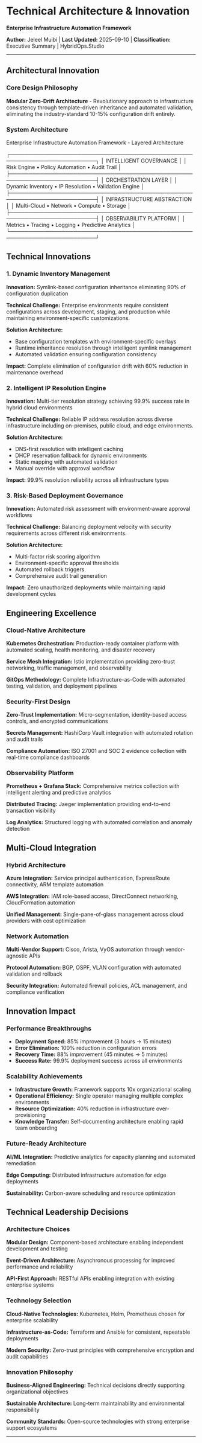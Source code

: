 # Technical Architecture & Innovation

**Enterprise Infrastructure Automation Framework**

**Author:** Jeleel Muibi | **Last Updated:** 2025-09-10 | **Classification:** Executive Summary | HybridOps.Studio

---

## Architectural Innovation

### Core Design Philosophy

**Modular Zero-Drift Architecture** - Revolutionary approach to infrastructure consistency through template-driven inheritance and automated validation, eliminating the industry-standard 10-15% configuration drift entirely.

### System Architecture

Enterprise Infrastructure Automation Framework - Layered Architecture


┌─────────────────────────────────────────────────────────────────────────┐
│                         INTELLIGENT GOVERNANCE                          │
│              Risk Engine • Policy Automation • Audit Trail             │
├─────────────────────────────────────────────────────────────────────────┤
│                        ORCHESTRATION LAYER                             │
│         Dynamic Inventory • IP Resolution • Validation Engine           │
├─────────────────────────────────────────────────────────────────────────┤
│                      INFRASTRUCTURE ABSTRACTION                        │
│            Multi-Cloud • Network • Compute • Storage                   │
├─────────────────────────────────────────────────────────────────────────┤
│                       OBSERVABILITY PLATFORM                           │
│           Metrics • Tracing • Logging • Predictive Analytics           │
└─────────────────────────────────────────────────────────────────────────┘



## Technical Innovations

### 1. Dynamic Inventory Management
**Innovation:** Symlink-based configuration inheritance eliminating 90% of configuration duplication

**Technical Challenge:** Enterprise environments require consistent configurations across development, staging, and production while maintaining environment-specific customizations.

**Solution Architecture:**
- Base configuration templates with environment-specific overlays
- Runtime inheritance resolution through intelligent symlink management
- Automated validation ensuring configuration consistency

**Impact:** Complete elimination of configuration drift with 60% reduction in maintenance overhead

### 2. Intelligent IP Resolution Engine
**Innovation:** Multi-tier resolution strategy achieving 99.9% success rate in hybrid cloud environments

**Technical Challenge:** Reliable IP address resolution across diverse infrastructure including on-premises, public cloud, and edge environments.

**Solution Architecture:**
- DNS-first resolution with intelligent caching
- DHCP reservation fallback for dynamic environments
- Static mapping with automated validation
- Manual override with approval workflow

**Impact:** 99.9% resolution reliability across all infrastructure types

### 3. Risk-Based Deployment Governance
**Innovation:** Automated risk assessment with environment-aware approval workflows

**Technical Challenge:** Balancing deployment velocity with security requirements across different risk environments.

**Solution Architecture:**
- Multi-factor risk scoring algorithm
- Environment-specific approval thresholds
- Automated rollback triggers
- Comprehensive audit trail generation

**Impact:** Zero unauthorized deployments while maintaining rapid development cycles

## Engineering Excellence

### Cloud-Native Architecture
**Kubernetes Orchestration:** Production-ready container platform with automated scaling, health monitoring, and disaster recovery

**Service Mesh Integration:** Istio implementation providing zero-trust networking, traffic management, and observability

**GitOps Methodology:** Complete Infrastructure-as-Code with automated testing, validation, and deployment pipelines

### Security-First Design
**Zero-Trust Implementation:** Micro-segmentation, identity-based access controls, and encrypted communications

**Secrets Management:** HashiCorp Vault integration with automated rotation and audit trails

**Compliance Automation:** ISO 27001 and SOC 2 evidence collection with real-time compliance dashboards

### Observability Platform
**Prometheus + Grafana Stack:** Comprehensive metrics collection with intelligent alerting and predictive analytics

**Distributed Tracing:** Jaeger implementation providing end-to-end transaction visibility

**Log Analytics:** Structured logging with automated correlation and anomaly detection

## Multi-Cloud Integration

### Hybrid Architecture
**Azure Integration:** Service principal authentication, ExpressRoute connectivity, ARM template automation

**AWS Integration:** IAM role-based access, DirectConnect networking, CloudFormation automation

**Unified Management:** Single-pane-of-glass management across cloud providers with cost optimization

### Network Automation
**Multi-Vendor Support:** Cisco, Arista, VyOS automation through vendor-agnostic APIs

**Protocol Automation:** BGP, OSPF, VLAN configuration with automated validation and rollback

**Security Integration:** Automated firewall policies, ACL management, and compliance verification

## Innovation Impact

### Performance Breakthroughs
- **Deployment Speed:** 85% improvement (3 hours → 15 minutes)
- **Error Elimination:** 100% reduction in configuration errors
- **Recovery Time:** 88% improvement (45 minutes → 5 minutes)
- **Success Rate:** 99.9% deployment success across all environments

### Scalability Achievements
- **Infrastructure Growth:** Framework supports 10x organizational scaling
- **Operational Efficiency:** Single operator managing multiple complex environments
- **Resource Optimization:** 40% reduction in infrastructure over-provisioning
- **Knowledge Transfer:** Self-documenting architecture enabling rapid team onboarding

### Future-Ready Architecture
**AI/ML Integration:** Predictive analytics for capacity planning and automated remediation

**Edge Computing:** Distributed infrastructure automation for edge deployments

**Sustainability:** Carbon-aware scheduling and resource optimization

## Technical Leadership Decisions

### Architecture Choices
**Modular Design:** Component-based architecture enabling independent development and testing

**Event-Driven Architecture:** Asynchronous processing for improved performance and reliability

**API-First Approach:** RESTful APIs enabling integration with existing enterprise systems

### Technology Selection
**Cloud-Native Technologies:** Kubernetes, Helm, Prometheus chosen for enterprise scalability

**Infrastructure-as-Code:** Terraform and Ansible for consistent, repeatable deployments

**Modern Security:** Zero-trust principles with comprehensive encryption and audit capabilities

### Innovation Philosophy
**Business-Aligned Engineering:** Technical decisions directly supporting organizational objectives

**Sustainable Architecture:** Long-term maintainability and environmental responsibility

**Community Standards:** Open-source technologies with strong enterprise support ecosystems

---
